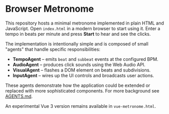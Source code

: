 # Browser Metronome

This repository hosts a minimal metronome implemented in plain HTML and JavaScript.
Open `index.html` in a modern browser to start using it.  Enter a tempo in beats
per minute and press **Start** to hear and see the clicks.

The implementation is intentionally simple and is composed of small "agents" that
handle specific responsibilities:

* **TempoAgent** – emits `beat` and `subbeat` events at the configured BPM.
* **AudioAgent** – produces click sounds using the Web Audio API.
* **VisualAgent** – flashes a DOM element on beats and subdivisions.
* **InputAgent** – wires up the UI controls and broadcasts user actions.

These agents demonstrate how the application could be extended or replaced with
more sophisticated components.  For more background see
[AGENTS.md](AGENTS.md).

An experimental Vue 3 version remains available in `vue-metronome.html`.

